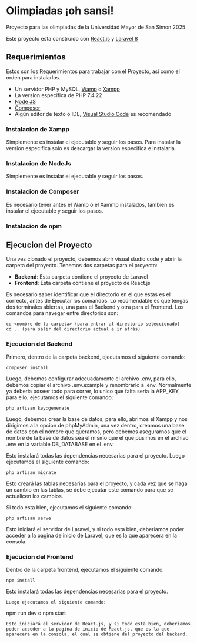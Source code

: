 # Olimpiadas ¡oh sansi!
Proyecto para las olimpiadas de la Universidad Mayor de San Simon 2025

Este proyecto esta construido con [React.js](https://react.dev/learn) y [Laravel 8](https://laravel.com/api/8.x/)
## Requerimientos
Estos son los Requerimientos para trabajar con el Proyecto, asi como el orden para instalarlos.
- Un servidor PHP y MySQL, [Wamp](https://sourceforge.net/projects/wampserver/) o [Xampp](https://www.apachefriends.org/es/download.html)
- La version especifica de PHP 7.4.22
- [Node JS](https://nodejs.org/dist/v20.9.0/node-v20.9.0-x64.msi)
- [Composer](https://getcomposer.org/Composer-Setup.exe)
- Algún editor de texto o IDE, [Visual Studio Code](https://code.visualstudio.com/download) es recomendado

### Instalacion de Xampp
Simplemente es instalar el ejecutable y seguir los pasos. Para instalar  la version especifica solo es descargar la version especifica e instalarla.
### Instalacion de NodeJs
Simplemente es instalar el ejecutable y seguir los pasos.
### Instalacion de Composer
Es necesario tener antes el Wamp o el Xammp instalados, tambien es instalar el ejecutable y seguir los pasos.
### Instalacion de npm

## Ejecucion del Proyecto
Una vez clonado el proyecto, debemos abrir visual studio code y abrir la carpeta del proyecto.
Tenemos dos carpetas para el proyecto:
- **Backend**: Esta carpeta contiene el proyecto de Laravel
- **Frontend**: Esta carpeta contiene el proyecto de React.js
  
Es necesario saber identificar que el directorio en el que estas es el correcto, antes de Ejecutar los comandos.
Lo recomendable es que tengas dos terminales abiertas, una para el Backend y otra para el Frontend.
Los comandos para navegar entre directorios son:
```
cd <nombre de la carpeta> (para entrar al directorio seleccionado) 
cd .. (para salir del directorio actual e ir atrás)
```
### Ejecucion del Backend


Primero, dentro de la carpeta backend, ejecutamos el siguiente comando:
```
composer install
```

Luego, debemos configurar adecuadamente el archivo .env, para ello, debemos copiar el archivo .env.example y renombrarlo a .env. Normalmente ya deberia poseer todo para correr, lo unico que falta seria la APP_KEY, para ello, ejecutamos el siguiente comando:
```
php artisan key:generate
```
Luego, debemos crear la base de datos, para ello, abrimos el Xampp y nos dirigimos a la opcion de phpMyAdmin, una vez dentro, creamos una base de datos con el nombre que queramos, pero debemos asegurarnos que el nombre de la base de datos sea el mismo que el que pusimos en el archivo .env en la variable DB_DATABASE en el .env.


Esto instalará todas las dependencias necesarias para el proyecto.
Luego ejecutamos el siguiente comando:
```
php artisan migrate
```
Esto creará las tablas necesarias para el proyecto, y cada vez que se haga un cambio en las tablas, se debe ejecutar este comando para que se actualicen los cambios.


Si todo esta bien, ejecutamos el siguiente comando:
```
php artisan serve
```
Esto iniciará el servidor de Laravel, y si todo esta bien, deberiamos poder acceder a la pagina de inicio de Laravel, que es la que aparecera en la consola.

### Ejecucion del Frontend
Dentro de la carpeta frontend, ejecutamos el siguiente comando:
```
npm install
```
Esto instalará todas las dependencias necesarias para el proyecto.
```
Luego ejecutamos el siguiente comando:
```
npm run dev o npm start
```
Esto iniciará el servidor de React.js, y si todo esta bien, deberiamos poder acceder a la pagina de inicio de React.js, que es la que aparecera en la consola, el cual se obtiene del proyecto del backend.

